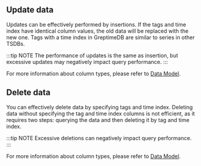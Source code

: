 ## Update data

Updates can be effectively performed by insertions.
If the tags and time index have identical column values, the old data will be replaced with the new one.
Tags with a time index in GreptimeDB are similar to series in other TSDBs.

:::tip NOTE
The performance of updates is the same as insertion, but excessive updates may negatively impact query performance.
:::

For more information about column types, please refer to [Data Model](../concepts/data-model.md).

## Delete data

You can effectively delete data by specifying tags and time index.
Deleting data without specifying the tag and time index columns is not efficient, as it requires two steps: querying the data and then deleting it by tag and time index.

:::tip NOTE
Excessive deletions can negatively impact query performance.
:::

For more information about column types, please refer to [Data Model](../concepts/data-model.md).